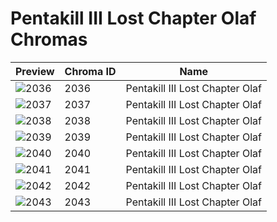 # Pentakill III Lost Chapter Olaf Chromas



| Preview | Chroma ID | Name |
|---------|-----------|------|
| ![2036](https://raw.communitydragon.org/latest/plugins/rcp-be-lol-game-data/global/default/v1/champion-chroma-images/2/2036.png) | 2036 | Pentakill III Lost Chapter Olaf |
| ![2037](https://raw.communitydragon.org/latest/plugins/rcp-be-lol-game-data/global/default/v1/champion-chroma-images/2/2037.png) | 2037 | Pentakill III Lost Chapter Olaf |
| ![2038](https://raw.communitydragon.org/latest/plugins/rcp-be-lol-game-data/global/default/v1/champion-chroma-images/2/2038.png) | 2038 | Pentakill III Lost Chapter Olaf |
| ![2039](https://raw.communitydragon.org/latest/plugins/rcp-be-lol-game-data/global/default/v1/champion-chroma-images/2/2039.png) | 2039 | Pentakill III Lost Chapter Olaf |
| ![2040](https://raw.communitydragon.org/latest/plugins/rcp-be-lol-game-data/global/default/v1/champion-chroma-images/2/2040.png) | 2040 | Pentakill III Lost Chapter Olaf |
| ![2041](https://raw.communitydragon.org/latest/plugins/rcp-be-lol-game-data/global/default/v1/champion-chroma-images/2/2041.png) | 2041 | Pentakill III Lost Chapter Olaf |
| ![2042](https://raw.communitydragon.org/latest/plugins/rcp-be-lol-game-data/global/default/v1/champion-chroma-images/2/2042.png) | 2042 | Pentakill III Lost Chapter Olaf |
| ![2043](https://raw.communitydragon.org/latest/plugins/rcp-be-lol-game-data/global/default/v1/champion-chroma-images/2/2043.png) | 2043 | Pentakill III Lost Chapter Olaf |